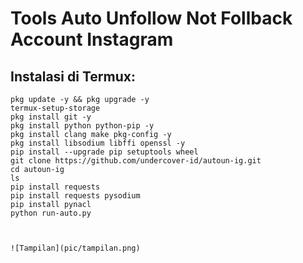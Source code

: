 # Tools Auto Unfollow Not Follback Account Instagram
## Instalasi di Termux:

```
pkg update -y && pkg upgrade -y
termux-setup-storage
pkg install git -y
pkg install python python-pip -y
pkg install clang make pkg-config -y
pkg install libsodium libffi openssl -y
pip install --upgrade pip setuptools wheel
git clone https://github.com/undercover-id/autoun-ig.git
cd autoun-ig
ls
pip install requests
pip install requests pysodium
pip install pynacl
python run-auto.py



![Tampilan](pic/tampilan.png)
